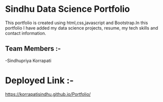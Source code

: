 # Sindhu  Data Science Portfolio
<!-- Sindhu  Portfolio -->

 This portfolio is created using html,css,javascript and Bootstrap.In this portfolio I have added my data science projects, resume, my tech skills and contact information.
    
  ## Team Members :-
  -Sindhupriya Korrapati
  
  # Deployed Link :-
  https://korrapatisindhu.github.io/Portfolio/


